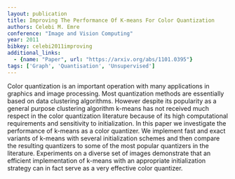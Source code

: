 ```yaml
---
layout: publication
title: Improving The Performance Of K-means For Color Quantization
authors: Celebi M. Emre
conference: "Image and Vision Computing"
year: 2011
bibkey: celebi2011improving
additional_links:
  - {name: "Paper", url: "https://arxiv.org/abs/1101.0395"}
tags: ['Graph', 'Quantisation', 'Unsupervised']
---
```

Color quantization is an important operation with many applications in graphics and image processing. Most quantization methods are essentially based on data clustering algorithms. However despite its popularity as a general purpose clustering algorithm k-means has not received much respect in the color quantization literature because of its high computational requirements and sensitivity to initialization. In this paper we investigate the performance of k-means as a color quantizer. We implement fast and exact variants of k-means with several initialization schemes and then compare the resulting quantizers to some of the most popular quantizers in the literature. Experiments on a diverse set of images demonstrate that an efficient implementation of k-means with an appropriate initialization strategy can in fact serve as a very effective color quantizer.
